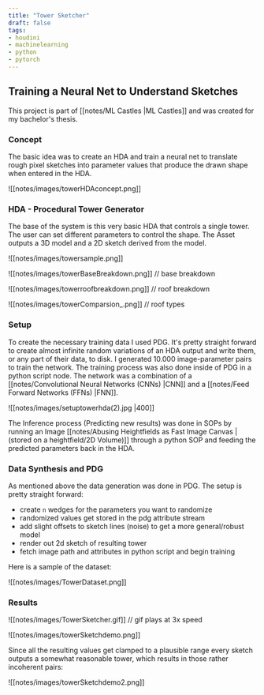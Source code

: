 ```yaml
---
title: "Tower Sketcher"
draft: false
tags:
- houdini
- machinelearning
- python
- pytorch
---
```


## Training a Neural Net to Understand Sketches
This project is part of [[notes/ML Castles |ML Castles]] and was created for my bachelor's thesis.

### Concept
The basic idea was to create an HDA and train a neural net to translate rough pixel sketches into parameter values that produce the drawn shape when entered in the HDA.

![[notes/images/towerHDAconcept.png]]

### HDA - Procedural Tower Generator
The base of the system is this very basic HDA that controls a single tower. The user can set different parameters to control the shape. The Asset outputs a 3D model and a 2D sketch derived from the model.

![[notes/images/towersample.png]]

![[notes/images/towerBaseBreakdown.png]]
// base breakdown

![[notes/images/towerroofbreakdown.png]]
// roof breakdown

![[notes/images/towerComparsion_.png]]
// roof types

### Setup
To create the necessary training data I used PDG. It's pretty straight forward to create almost infinite random variations of an HDA output and write them, or any part of their data, to disk. I generated 10.000 image-parameter pairs to train the network. The training process was also done inside of PDG in a python script node. The network was a combination of a [[notes/Convolutional Neural Networks (CNNs) |CNN]] and a [[notes/Feed Forward Networks (FFNs) |FNN]]. 
 
![[notes/images/setuptowerhda(2).jpg |400]]

The Inference process (Predicting new results) was done in SOPs by running an Image [[notes/Abusing Heightfields as Fast Image Canvas |(stored on a heightfield/2D Volume)]] through a python SOP and feeding the predicted parameters back in the HDA.

### Data Synthesis and PDG
As mentioned above the data generation was done in PDG. The setup is pretty straight forward:
- create `n` wedges for the parameters you want to randomize
- randomized values get stored in the pdg attribute stream
- add slight offsets to sketch lines (noise) to get a more general/robust model
- render out 2d sketch of resulting tower
- fetch image path and attributes in python script and begin training

Here is a sample of the dataset:

![[notes/images/TowerDataset.png]]



### Results

![[notes/images/TowerSketcher.gif]]
// gif plays at 3x speed

![[notes/images/towerSketchdemo.png]]

Since all the resulting values get clamped to a plausible range every sketch outputs a somewhat reasonable tower, which results in those rather incoherent pairs:

 ![[notes/images/towerSketchdemo2.png]]
 